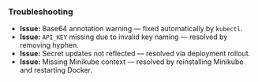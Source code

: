 ### Troubleshooting
- **Issue:** Base64 annotation warning — fixed automatically by `kubectl`.
- **Issue:** `API_KEY` missing due to invalid key naming — resolved by removing hyphen.
- **Issue:** Secret updates not reflected — resolved via deployment rollout.
- **Issue:** Missing Minikube context — resolved by reinstalling Minikube and restarting Docker.